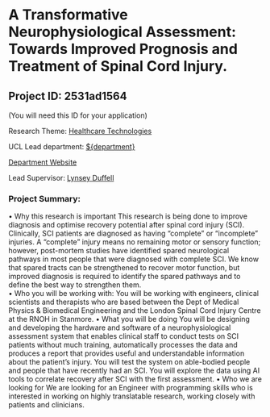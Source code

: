 # A Transformative Neurophysiological Assessment: Towards Improved Prognosis and Treatment of Spinal Cord Injury.

## Project ID: **2531ad1564**
(You will need this ID for your application)

Research Theme: [Healthcare Technologies](../themes/healthcare-technologies.md)

UCL Lead department: [${department}](../departments/medical-physics-and-biomedical-engineering.md)

[Department Website](https://www.ucl.ac.uk/medical-physics-biomedical-engineering)

Lead Supervisor: [Lynsey Duffell](https://profiles.ucl.ac.uk/51606)

### Project Summary:

•	Why this research is important 
This research is being done to improve diagnosis and optimise recovery potential after spinal cord injury (SCI). Clinically, SCI patients are diagnosed as having “complete” or “incomplete” injuries. A “complete” injury means no remaining motor or sensory function; however, post-mortem studies have identified spared neurological pathways in most people that were diagnosed with complete SCI. We know that spared tracts can be strengthened to recover motor function, but improved diagnosis is required to identify the spared pathways and to define the best way to strengthen them.  
•	Who you will be working with: 
You will be working with engineers, clinical scientists and therapists who are based between the Dept of Medical Physics & Biomedical Engineering and the London Spinal Cord Injury Centre at the RNOH in Stanmore. 
•	What you will be doing
You will be designing and developing the hardware and software of a neurophysiological assessment system that enables clinical staff to conduct tests on SCI patients without much training, automatically processes the data and produces a report that provides useful and understandable information about the patient’s injury. You will test the system on able-bodied people and people that have recently had an SCI. You will explore the data using AI tools to correlate recovery after SCI with the first assessment.
•	Who we are looking for 
We are looking for an Engineer with programming skills who is interested in working on highly translatable research, working closely with patients and clinicians.
